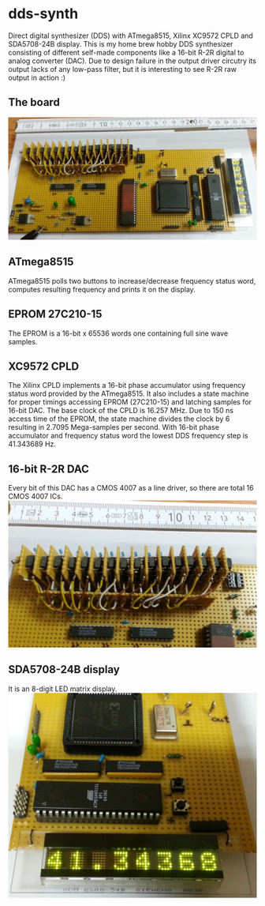 # dds-synth
Direct digital synthesizer (DDS) with ATmega8515, Xilinx XC9572 CPLD and SDA5708-24B display.
This is my home brew hobby DDS synthesizer consisting of different self-made components like
a 16-bit R-2R digital to analog converter (DAC).
Due to design failure in the output driver circutry its output lacks of any low-pass filter,
but it is interesting to see R-2R raw output in action :)

## The board
![The board](images/dds-board.jpg)

## ATmega8515
ATmega8515 polls two buttons to increase/decrease frequency status word, computes
resulting frequency and prints it on the display.

## EPROM 27C210-15
The EPROM is a 16-bit x 65536 words one containing full sine wave samples.

## XC9572 CPLD
The Xilinx CPLD implements a 16-bit phase accumulator using frequency status word
provided by the ATmega8515.
It also includes a state machine for proper timings accessing EPROM (27C210-15) and
latching samples for 16-bit DAC.
The base clock of the CPLD is 16.257 MHz. Due to 150 ns access time of the EPROM, the
state machine divides the clock by 6 resulting in 2.7095 Mega-samples per second.
With 16-bit phase accumulator and frequency status word the lowest DDS frequency
step is 41.343689 Hz.

## 16-bit R-2R DAC
Every bit of this DAC has a CMOS 4007 as a line driver, so there are total 16 CMOS
4007 ICs.
![16-bit R-2R DAC](/images/dds-board-dac.jpg)

## SDA5708-24B display
It is an 8-digit LED matrix display.
![SDA5708-24B display](/images/dds-board-display.jpg)
